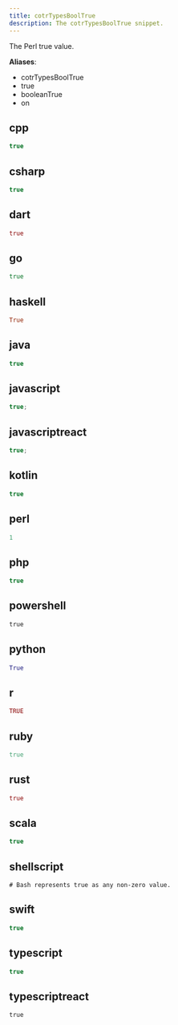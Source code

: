 ```yaml
---
title: cotrTypesBoolTrue
description: The cotrTypesBoolTrue snippet.
---
```


The Perl true value.

**Aliases**:
- cotrTypesBoolTrue
- true
- booleanTrue
- on

## cpp
```cpp
true
```

## csharp
```csharp
true
```

## dart
```dart
true
```

## go
```go
true
```

## haskell
```haskell
True
```

## java
```java
true
```

## javascript
```javascript
true;
```

## javascriptreact
```javascriptreact
true;
```

## kotlin
```kotlin
true
```

## perl
```perl
1
```

## php
```php
true
```

## powershell
```powershell
true
```

## python
```python
True
```

## r
```r
TRUE
```

## ruby
```ruby
true
```

## rust
```rust
true
```

## scala
```scala
true
```

## shellscript
```shellscript
# Bash represents true as any non-zero value.
```

## swift
```swift
true
```

## typescript
```typescript
true
```

## typescriptreact
```typescriptreact
true
```

